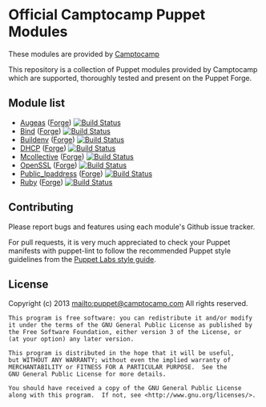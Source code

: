 # Official Camptocamp Puppet Modules

These modules are provided by [Camptocamp](http://www.camptocamp.com/)

This repository is a collection of Puppet modules provided by Camptocamp which are supported, thoroughly tested and present on the Puppet Forge.

## Module list

* [Augeas](https://github.com/camptocamp/puppet-augeas) ([Forge](http://forge.puppetlabs.com/camptocamp/augeas)) [![Build Status](https://travis-ci.org/camptocamp/puppet-augeas.png?branch=master)](https://travis-ci.org/camptocamp/puppet-augeas)
* [Bind](https://github.com/camptocamp/puppet-bind) ([Forge](http://forge.puppetlabs.com/camptocamp/bind)) [![Build Status](https://travis-ci.org/camptocamp/puppet-bind.png?branch=master)](https://travis-ci.org/camptocamp/puppet-bind)
* [Buildenv](https://github.com/camptocamp/puppet-buildenv) ([Forge](http://forge.puppetlabs.com/camptocamp/buildenv)) [![Build Status](https://travis-ci.org/camptocamp/puppet-buildenv.png?branch=master)](https://travis-ci.org/camptocamp/puppet-buildenv)
* [DHCP](https://github.com/camptocamp/puppet-dhcp) ([Forge](http://forge.puppetlabs.com/camptocamp/dhcp)) [![Build Status](https://travis-ci.org/camptocamp/puppet-dhcp.png?branch=master)](https://travis-ci.org/camptocamp/puppet-dhcp)
* [Mcollective](https://github.com/camptocamp/puppet-mcollective) ([Forge](http://forge.puppetlabs.com/camptocamp/mcollective)) [![Build Status](https://travis-ci.org/camptocamp/puppet-mcollective.png?branch=master)](https://travis-ci.org/camptocamp/puppet-mcollective)
* [OpenSSL](https://github.com/camptocamp/puppet-openssl) ([Forge](http://forge.puppetlabs.com/camptocamp/openssl)) [![Build Status](https://travis-ci.org/camptocamp/puppet-openssl.png?branch=master)](https://travis-ci.org/camptocamp/puppet-openssl)
* [Public\_Ipaddress](https://github.com/camptocamp/puppet-public_ipaddress) ([Forge](http://forge.puppetlabs.com/camptocamp/public_ipaddress)) [![Build Status](https://travis-ci.org/camptocamp/puppet-public_ipaddress.png?branch=master)](https://travis-ci.org/camptocamp/puppet-public\_ipaddress)
* [Ruby](https://github.com/camptocamp/puppet-ruby) ([Forge](http://forge.puppetlabs.com/camptocamp/ruby)) [![Build Status](https://travis-ci.org/camptocamp/puppet-ruby.png?branch=master)](https://travis-ci.org/camptocamp/puppet-ruby)


## Contributing

Please report bugs and features using each module's Github issue tracker.

For pull requests, it is very much appreciated to check your Puppet manifests
with puppet-lint to follow the recommended Puppet style guidelines from the
[Puppet Labs style guide](http://docs.puppetlabs.com/guides/style_guide.html).

## License

Copyright (c) 2013 <mailto:puppet@camptocamp.com> All rights reserved.

    This program is free software: you can redistribute it and/or modify
    it under the terms of the GNU General Public License as published by
    the Free Software Foundation, either version 3 of the License, or
    (at your option) any later version.
    
    This program is distributed in the hope that it will be useful,
    but WITHOUT ANY WARRANTY; without even the implied warranty of
    MERCHANTABILITY or FITNESS FOR A PARTICULAR PURPOSE.  See the
    GNU General Public License for more details.
    
    You should have received a copy of the GNU General Public License
    along with this program.  If not, see <http://www.gnu.org/licenses/>.

